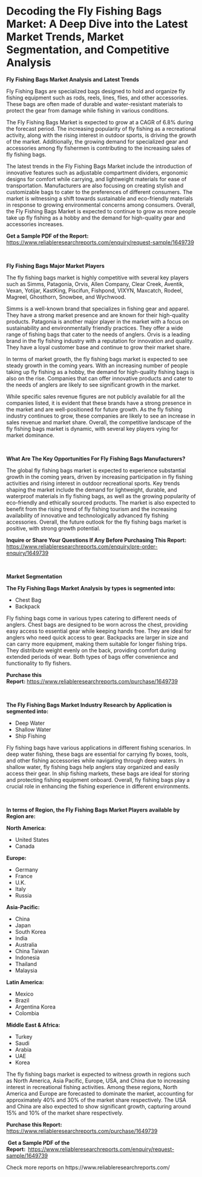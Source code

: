 <p><h1>Decoding the Fly Fishing Bags Market: A Deep Dive into the Latest Market Trends, Market Segmentation, and Competitive Analysis</h1></p><p><strong>Fly Fishing Bags Market Analysis and Latest Trends</strong></p>
<p><p>Fly Fishing Bags are specialized bags designed to hold and organize fly fishing equipment such as rods, reels, lines, flies, and other accessories. These bags are often made of durable and water-resistant materials to protect the gear from damage while fishing in various conditions.</p><p>The Fly Fishing Bags Market is expected to grow at a CAGR of 6.8% during the forecast period. The increasing popularity of fly fishing as a recreational activity, along with the rising interest in outdoor sports, is driving the growth of the market. Additionally, the growing demand for specialized gear and accessories among fly fishermen is contributing to the increasing sales of fly fishing bags.</p><p>The latest trends in the Fly Fishing Bags Market include the introduction of innovative features such as adjustable compartment dividers, ergonomic designs for comfort while carrying, and lightweight materials for ease of transportation. Manufacturers are also focusing on creating stylish and customizable bags to cater to the preferences of different consumers. The market is witnessing a shift towards sustainable and eco-friendly materials in response to growing environmental concerns among consumers. Overall, the Fly Fishing Bags Market is expected to continue to grow as more people take up fly fishing as a hobby and the demand for high-quality gear and accessories increases.</p></p>
<p><strong>Get a Sample PDF of the Report:&nbsp;</strong> <a href="https://www.reliableresearchreports.com/enquiry/request-sample/1649739">https://www.reliableresearchreports.com/enquiry/request-sample/1649739</a></p>
<p>&nbsp;</p>
<p><strong>Fly Fishing Bags Major Market Players</strong></p>
<p><p>The fly fishing bags market is highly competitive with several key players such as Simms, Patagonia, Orvis, Allen Company, Clear Creek, Aventik, Vexan, Yotijar, KastKing, Piscifun, Fishpond, VIXYN, Maxcatch, Rodeel, Magreel, Ghosthorn, Snowbee, and Wychwood. </p><p>Simms is a well-known brand that specializes in fishing gear and apparel. They have a strong market presence and are known for their high-quality products. Patagonia is another major player in the market with a focus on sustainability and environmentally friendly practices. They offer a wide range of fishing bags that cater to the needs of anglers. Orvis is a leading brand in the fly fishing industry with a reputation for innovation and quality. They have a loyal customer base and continue to grow their market share.</p><p>In terms of market growth, the fly fishing bags market is expected to see steady growth in the coming years. With an increasing number of people taking up fly fishing as a hobby, the demand for high-quality fishing bags is also on the rise. Companies that can offer innovative products and cater to the needs of anglers are likely to see significant growth in the market.</p><p>While specific sales revenue figures are not publicly available for all the companies listed, it is evident that these brands have a strong presence in the market and are well-positioned for future growth. As the fly fishing industry continues to grow, these companies are likely to see an increase in sales revenue and market share. Overall, the competitive landscape of the fly fishing bags market is dynamic, with several key players vying for market dominance.</p></p>
<p>&nbsp;</p>
<p><strong>What Are The Key Opportunities For Fly Fishing Bags Manufacturers?</strong></p>
<p><p>The global fly fishing bags market is expected to experience substantial growth in the coming years, driven by increasing participation in fly fishing activities and rising interest in outdoor recreational sports. Key trends shaping the market include the demand for lightweight, durable, and waterproof materials in fly fishing bags, as well as the growing popularity of eco-friendly and ethically sourced products. The market is also expected to benefit from the rising trend of fly fishing tourism and the increasing availability of innovative and technologically advanced fly fishing accessories. Overall, the future outlook for the fly fishing bags market is positive, with strong growth potential.</p></p>
<p><strong>Inquire or Share Your Questions If Any Before Purchasing This Report:</strong> <a href="https://www.reliableresearchreports.com/enquiry/pre-order-enquiry/1649739">https://www.reliableresearchreports.com/enquiry/pre-order-enquiry/1649739</a></p>
<p>&nbsp;</p>
<p><strong>Market Segmentation</strong></p>
<p><strong>The Fly Fishing Bags Market Analysis by types is segmented into:</strong></p>
<p><ul><li>Chest Bag</li><li>Backpack</li></ul></p>
<p><p>Fly fishing bags come in various types catering to different needs of anglers. Chest bags are designed to be worn across the chest, providing easy access to essential gear while keeping hands free. They are ideal for anglers who need quick access to gear. Backpacks are larger in size and can carry more equipment, making them suitable for longer fishing trips. They distribute weight evenly on the back, providing comfort during extended periods of wear. Both types of bags offer convenience and functionality to fly fishers.</p></p>
<p><strong>Purchase this Report:&nbsp;</strong><a href="https://www.reliableresearchreports.com/purchase/1649739">https://www.reliableresearchreports.com/purchase/1649739</a></p>
<p>&nbsp;</p>
<p><strong>The Fly Fishing Bags Market Industry Research by Application is segmented into:</strong></p>
<p><ul><li>Deep Water</li><li>Shallow Water</li><li>Ship Fishing</li></ul></p>
<p><p>Fly fishing bags have various applications in different fishing scenarios. In deep water fishing, these bags are essential for carrying fly boxes, tools, and other fishing accessories while navigating through deep waters. In shallow water, fly fishing bags help anglers stay organized and easily access their gear. In ship fishing markets, these bags are ideal for storing and protecting fishing equipment onboard. Overall, fly fishing bags play a crucial role in enhancing the fishing experience in different environments.</p></p>
<p>&nbsp;</p>
<p><strong>In terms of Region, the Fly Fishing Bags Market Players available by Region are:</strong></p>
<p>
    <p> <strong> North America: </strong>
        <ul>
            <li>United States</li>
            <li>Canada</li>
        </ul>
        </p> 
    <p> <strong> Europe: </strong>
        <ul>
            <li>Germany</li>
            <li>France</li>
            <li>U.K.</li>
            <li>Italy</li>
            <li>Russia</li>
        </ul>
        </p> 
    <p> <strong> Asia-Pacific: </strong>
        <ul>
            <li>China</li>
            <li>Japan</li>
            <li>South Korea</li>
            <li>India</li>
            <li>Australia</li>
            <li>China Taiwan</li>
            <li>Indonesia</li>
            <li>Thailand</li>
            <li>Malaysia</li>
        </ul>
        </p> 
    <p> <strong> Latin America: </strong>
        <ul>
            <li>Mexico</li>
            <li>Brazil</li>
            <li>Argentina Korea</li>
            <li>Colombia</li>
        </ul>
        </p> 
    <p> <strong> Middle East & Africa: </strong>
        <ul>
            <li>Turkey</li>
            <li>Saudi</li>
            <li>Arabia</li>
            <li>UAE</li>
            <li>Korea</li>
        </ul>
    </p>
    </p>
<p><p>The fly fishing bags market is expected to witness growth in regions such as North America, Asia Pacific, Europe, USA, and China due to increasing interest in recreational fishing activities. Among these regions, North America and Europe are forecasted to dominate the market, accounting for approximately 40% and 30% of the market share respectively. The USA and China are also expected to show significant growth, capturing around 15% and 10% of the market share respectively.</p></p>
<p><strong>Purchase this Report: </strong><a href="https://www.reliableresearchreports.com/purchase/1649739">https://www.reliableresearchreports.com/purchase/1649739</a></p>
<p>&nbsp;<strong>Get a Sample PDF of the Report:&nbsp;&nbsp;</strong><a href="https://www.reliableresearchreports.com/enquiry/request-sample/1649739">https://www.reliableresearchreports.com/enquiry/request-sample/1649739</a></p>
<p><strong></strong></p>
<p>Check more reports on https://www.reliableresearchreports.com/</p>